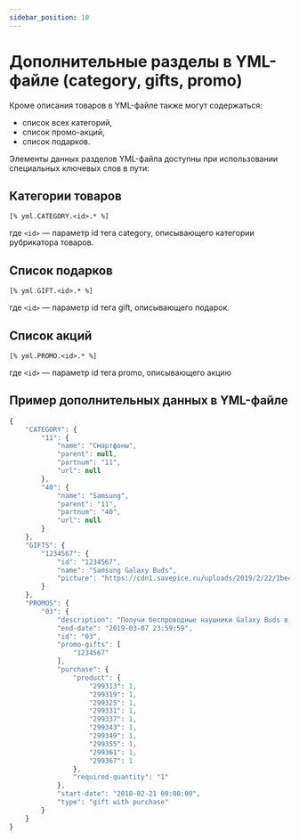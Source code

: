 ```yaml
---
sidebar_position: 10
---
```


# Дополнительные разделы в YML-файле (category, gifts, promo)

Кроме описания товаров в YML-файле также могут содержаться:

- список всех категорий,
- список промо-акций,
- список подарков.

Элементы данных разделов YML-файла доступны при использовании специальных ключевых слов в пути:

## Категории товаров

```
[% yml.CATEGORY.<id>.* %]
```

где `<id>` — параметр id тега category, описывающего категории рубрикатора товаров.

## Список подарков

```
[% yml.GIFT.<id>.* %]
```

где `<id>` — параметр id тега gift, описывающего подарок.

## Список акций

```
[% yml.PROMO.<id>.* %]
```

где `<id>` — параметр id тега promo, описывающего акцию

## Пример дополнительных данных в YML-файле

```js
{
	"CATEGORY": {
		"11": {
			"name": "Смартфоны",
			"parent": null,
			"partnum": "11",
			"url": null
		},
		"40": {
			"name": "Samsung",
			"parent": "11",
			"partnum": "40",
			"url": null
		}
	},
	"GIFTS": {
		"1234567": {
			"id": "1234567",
			"name": "Samsung Galaxy Buds",
			"picture": "https://cdn1.savepice.ru/uploads/2019/2/22/1be40e49b646a53117e887a530419793-full.jpg"
		}
	},
	"PROMOS": {
		"03": {
			"description": "Получи беспроводные наушники Galaxy Buds в подарок",
			"end-date": "2019-03-07 23:59:59",
			"id": "03",
			"promo-gifts": [
				"1234567"
			],
			"purchase": {
				"product": {
					"299313": 1,
					"299319": 1,
					"299325": 1,
					"299331": 1,
					"299337": 1,
					"299343": 1,
					"299349": 1,
					"299355": 1,
					"299361": 1,
					"299367": 1
				},
				"required-quantity": "1"
			},
			"start-date": "2018-02-21 00:00:00",
			"type": "gift with purchase"
		}
	}
}
```
